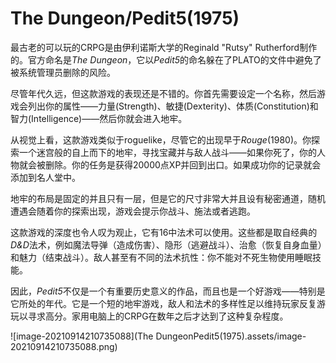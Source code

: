 # The Dungeon/Pedit5(1975)

最古老的可以玩的CRPG是由伊利诺斯大学的Reginald "Rutsy" Rutherford制作的。官方命名是*The Dungeon*，它以*Pedit5*的命名躲在了PLATO的文件中避免了被系统管理员删除的风险。

尽管年代久远，但这款游戏的表现还是不错的。你首先需要设定一个名称，然后游戏会列出你的属性——力量(Strength)、敏捷(Dexterity)、体质(Constitution)和智力(Intelligence)——然后你就会进入地牢。

从视觉上看，这款游戏类似于roguelike，尽管它的出现早于*Rouge*(1980)。你探索一个迷宫般的自上而下的地牢，寻找宝藏并与敌人战斗——如果你死了，你的人物就会被删除。你的任务是获得20000点XP并回到出口。如果成功你的记录就会添加到名人堂中。

地牢的布局是固定的并且只有一层，但是它的尺寸非常大并且设有秘密通道，随机遭遇会随着你的探索出现，游戏会提示你战斗、施法或者逃跑。

这款游戏的深度也令人叹为观止，它有16中法术可以使用。这些都是取自经典的*D&D*法术，例如魔法导弹（造成伤害）、隐形（逃避战斗）、治愈（恢复自身血量）和魅力（结束战斗）。敌人甚至有不同的法术抗性：你不能对不死生物使用睡眠技能。

因此，*Pedit5*不仅是一个有重要历史意义的作品，而且也是一个好游戏——特别是它所处的年代。它是一个短的地牢游戏，敌人和法术的多样性足以维持玩家反复游玩以寻求高分。家用电脑上的CRPG在数年之后才达到了这种复杂程度。

![image-20210914210735088](The DungeonPedit5(1975).assets/image-20210914210735088.png)

